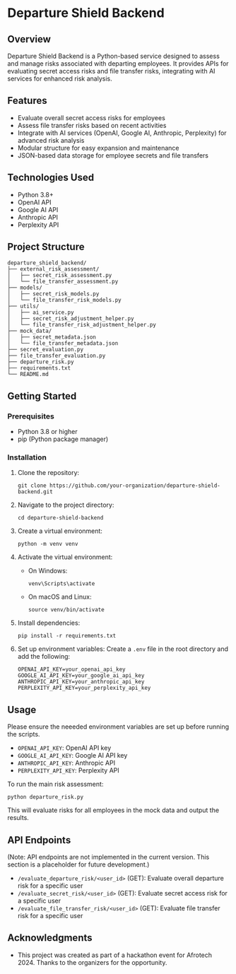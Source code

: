 # Departure Shield Backend

## Overview

Departure Shield Backend is a Python-based service designed to assess and manage risks associated with departing employees. It provides APIs for evaluating secret access risks and file transfer risks, integrating with AI services for enhanced risk analysis.

## Features

- Evaluate overall secret access risks for employees
- Assess file transfer risks based on recent activities
- Integrate with AI services (OpenAI, Google AI, Anthropic, Perplexity) for advanced risk analysis
- Modular structure for easy expansion and maintenance
- JSON-based data storage for employee secrets and file transfers

## Technologies Used

- Python 3.8+
- OpenAI API
- Google AI API
- Anthropic API
- Perplexity API

## Project Structure

```
departure_shield_backend/
├── external_risk_assessment/
│   ├── secret_risk_assessment.py
│   └── file_transfer_assessment.py
├── models/
│   ├── secret_risk_models.py
│   └── file_transfer_risk_models.py
├── utils/
│   ├── ai_service.py
│   ├── secret_risk_adjustment_helper.py
│   └── file_transfer_risk_adjustment_helper.py
├── mock_data/
│   ├── secret_metadata.json
│   └── file_transfer_metadata.json
├── secret_evaluation.py
├── file_transfer_evaluation.py
├── departure_risk.py
├── requirements.txt
└── README.md
```

## Getting Started

### Prerequisites

- Python 3.8 or higher
- pip (Python package manager)

### Installation

1. Clone the repository:
   ```
   git clone https://github.com/your-organization/departure-shield-backend.git
   ```

2. Navigate to the project directory:
   ```
   cd departure-shield-backend
   ```

3. Create a virtual environment:
   ```
   python -m venv venv
   ```

4. Activate the virtual environment:
   - On Windows:
     ```
     venv\Scripts\activate
     ```
   - On macOS and Linux:
     ```
     source venv/bin/activate
     ```

5. Install dependencies:
   ```
   pip install -r requirements.txt
   ```

6. Set up environment variables:
   Create a `.env` file in the root directory and add the following:
   ```
   OPENAI_API_KEY=your_openai_api_key
   GOOGLE_AI_API_KEY=your_google_ai_api_key
   ANTHROPIC_API_KEY=your_anthropic_api_key
   PERPLEXITY_API_KEY=your_perplexity_api_key
   ```

## Usage

Please ensure the neeeded environment variables are set up before running the scripts.
- `OPENAI_API_KEY`: OpenAI API key
- `GOOGLE_AI_API_KEY`: Google AI API key
- `ANTHROPIC_API_KEY`: Anthropic API
- `PERPLEXITY_API_KEY`: Perplexity API

To run the main risk assessment:

```
python departure_risk.py
```

This will evaluate risks for all employees in the mock data and output the results.

## API Endpoints

(Note: API endpoints are not implemented in the current version. This section is a placeholder for future development.)

- `/evaluate_departure_risk/<user_id>` (GET): Evaluate overall departure risk for a specific user
- `/evaluate_secret_risk/<user_id>` (GET): Evaluate secret access risk for a specific user
- `/evaluate_file_transfer_risk/<user_id>` (GET): Evaluate file transfer risk for a specific user


## Acknowledgments

- This project was created as part of a hackathon event for Afrotech 2024. Thanks to the organizers for the opportunity.
